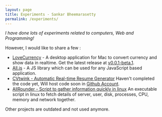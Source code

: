 ```yaml
---
layout: page
title: Experiments - Sankar Bheemarasetty
permalink: /experiments/
---
```


_I have done lots of experiments related to computers, Web and Programming!_

However, I would like to share a few :

* [LoveCurrency](www.learnsomuch.com/LoveCurrency) - A desktop application for Mac to convert currency and show data in realtime. Get the latest release at [v0.0.1-beta.1](https://github.com/learnsomuch/LoveCurrency/releases).
* [All.js](http://all.js.org) - A JS library which can be used for any JavaScript based application.
* [CVtwink - Automatic Real-time Resume Generator](http://learnsomuch.com/cvtwink/v2/index.html#/)
Haven't completed the code yet, Will host code soon in [Github Account](https://github.com/learnsomuch).
* [AllRounder - Script to gather information quickly in linux](https://github.com/learnsomuch/AllRounder)
An executable script in linux to fetch details of server, user, disk, processes, CPU, memory and network together.

Other projects are outdated and not used anymore.

